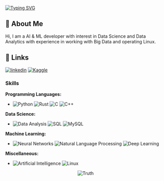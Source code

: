 [![Typing SVG](https://readme-typing-svg.herokuapp.com?font=Lemon&pause=1000&color=7B2CF7&random=false&width=435&lines=Hey+There+!+This+is+Shaurya+Kushwah)](https://git.io/typing-svg)

## 🚀 About Me   
Hi, I am a AI & ML developer with interest in Data Science and Data Analytics with experience in working with Big Data and operating Linux.

## 🔗 Links
[![linkedin](https://img.shields.io/badge/linkedin-0A66C2?style=for-the-badge&logo=linkedin&logoColor=white)](https://www.linkedin.com/in/shauryak0311/) [![Kaggle](https://img.shields.io/badge/Kaggle-20BEFF?style=for-the-badge&logo=kaggle&logoColor=white)](https://www.kaggle.com/shaurya0311/)

### Skills

<strong>Programming Languages:</strong>
- ![Python](https://img.shields.io/badge/Python-3776AB?style=for-the-badge&logo=python&logoColor=white)  ![Rust](https://img.shields.io/badge/Rust-F45B3A?style=for-the-badge&logo=rust&logoColor=white)  ![C](https://img.shields.io/badge/C-C915DB?style=for-the-badge&logo=C&logoColor=white)  ![C++](https://img.shields.io/badge/C++-15A8DB?style=for-the-badge&logo=C&logoColor=white)

<strong>Data Science:</strong>
- ![Data Analysis](https://img.shields.io/badge/Data%20Analysis-4285F4?style=for-the-badge&logo=google%20data%20studio&logoColor=white) ![SQL](https://img.shields.io/badge/SQL-21C478?style=for-the-badge&logo=postgreSQL&logoColor=white) ![MySQL](https://img.shields.io/badge/MySQL-DBDB15?style=for-the-badge&logo=MySQL&logoColor=white)

<strong>Machine Learning:</strong>
- ![Neural Networks](https://img.shields.io/badge/Neural%20Networks-6315DB?style=for-the-badge) ![Natural Language Processing](https://img.shields.io/badge/Natural%20Language%20Processing-158CFC?style=for-the-badge) ![Deep Learning](https://img.shields.io/badge/Deep%20Learning-6FDB15?style=for-the-badge)

<strong>Miscellaneous:</strong>
- ![Artificial Intelligence](https://img.shields.io/badge/Artificial%20Intelligence-DB7815?style=for-the-badge) ![Linux](https://img.shields.io/badge/Linux-B34F7C?style=for-the-badge)

<p align="center">
  <img src="https://imgur.com/fjRuX7Z" alt="Truth">
</p>